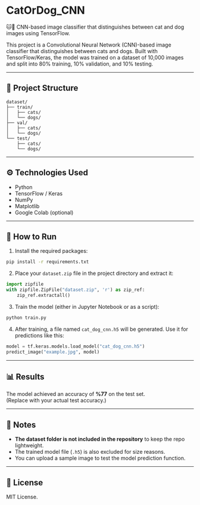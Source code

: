 # CatOrDog_CNN
🐱🐶 CNN-based image classifier that distinguishes between cat and dog images using TensorFlow.

This project is a Convolutional Neural Network (CNN)-based image classifier that distinguishes between cats and dogs. Built with TensorFlow/Keras, the model was trained on a dataset of 10,000 images and split into 80% training, 10% validation, and 10% testing.

---

## 📁 Project Structure

```
dataset/
├── train/
│   ├── cats/
│   └── dogs/
├── val/
│   ├── cats/
│   └── dogs/
└── test/
    ├── cats/
    └── dogs/
```

---

## ⚙️ Technologies Used

- Python
- TensorFlow / Keras
- NumPy
- Matplotlib
- Google Colab (optional)

---

## 🚀 How to Run

1. Install the required packages:

```bash
pip install -r requirements.txt
```

2. Place your `dataset.zip` file in the project directory and extract it:

```python
import zipfile
with zipfile.ZipFile("dataset.zip", 'r') as zip_ref:
    zip_ref.extractall()
```

3. Train the model (either in Jupyter Notebook or as a script):

```bash
python train.py
```

4. After training, a file named `cat_dog_cnn.h5` will be generated. Use it for predictions like this:

```python
model = tf.keras.models.load_model("cat_dog_cnn.h5")
predict_image("example.jpg", model)
```

---

## 📊 Results

The model achieved an accuracy of **%77** on the test set.  
(Replace with your actual test accuracy.)

---

## 📝 Notes

- **The dataset folder is not included in the repository** to keep the repo lightweight.
- The trained model file (`.h5`) is also excluded for size reasons.
- You can upload a sample image to test the model prediction function.

---

## 📌 License

MIT License.
